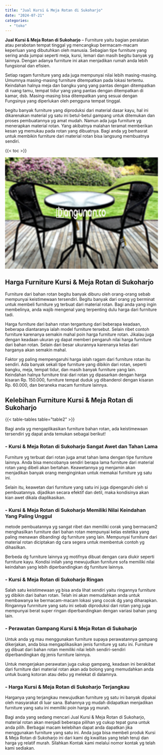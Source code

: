 ```yaml
---
title: "Jual Kursi & Meja Rotan di Sukoharjo"
date: "2024-07-21"
categories: 
  - "toko"
---
```


**Jual Kursi & Meja Rotan di Sukoharjo** – Furniture yaitu bagian peralatan atau perabotan tempat tinggal yg mencangkup bermacam-macam keperluan yang dibutuhkan oleh manusia. Sebagian tipe furniture yang sering anda jumpai seperti meja, kursi, lemari dan masih begitu banyak yg lainnya. Dengan adanya furniture ini akan menjadikan rumah anda lebih fungsional dan efisien.

Setiap ragam furniture yang ada juga mempunyai nilai lebih masing-masing. Umumnya masing-masing furniture ditempatkan pada lokasi tertentu. Keindahan halnya meja dan bangku yang yang pantas dengan ditempatkan di ruang tamu, tempat tidur yang yang pantas dengan ditempatkan di kamar, dsb. Masing-masing bisa ditempatkan yang sesuai dengan Fungsinya yang diperlukan oleh pengguna tempat tinggal.

begitu banyak furniture yang diproduksi dari material dasar kayu, hal ini dikarenakan material yg satu ini betul-betul gampang untuk ditemukan dan proses pembuatannya yg amat mudah. Namun ada juga furniture yg menerapkan material rotan. Yang akibatnya malahan teramat memberikan kesan yg memukau pada rotan yang dibuatnya. Bagi anda yg berhasrat untuk membikin furniture dari material rotan bisa langsung membuatnya sendiri.

{{< toc >}}

![Jual Kursi & Meja Rotan di Sukoharjo](/images/kursi-meja-rotan-murah36.png)

## Harga Furniture Kursi & Meja Rotan di Sukoharjo

Furniture dari bahan rotan begitu banyak diburu oleh orang-orang sebab mempunyai keistimewaan tersendiri. Begitu banyak dari orang yg berminat untuk membeli furniture yg terbuat dari material rotan. Bagi anda yang ingin membelinya, anda wajib mengenal yang terpenting dulu harga dari furniture tadi.

Harga furniture dari bahan rotan tergantung dari beberapa keadaan, beberapa diantaranya ialah model furniture tersebut. Selain ribet contoh furniture karenanya semakin mahal poin harga furniture rotan. Jikalau juga dengan keadaan ukuran yg dapat memberi pengaruh nilai harga furniture dari bahan rotan. Selain dari besar ukurannya karenanya kelas dari harganya akan semakin mahal.

Faktor yg paling mempengaruhi harga ialah ragam dari furniture rotan itu sendiri. Ada banyak sekali tipe furniture yang dibikin dari rotan, seperti bangku, meja, tempat tidur, dan masih banyak furniture yang lain. Keindahan halnya furniture tirai dari rotan yg dipasarkan dengan harga kisaran Rp. 150.000, furniture tempat duduk yg dibanderol dengan kisaran Rp. 60.000, dan beraneka macam furniture lainnya.

## Kelebihan Furniture Kursi & Meja Rotan di Sukoharjo

{{< table-tables table="table2" >}}

Bagi anda yg mengaplikasikan furniture bahan rotan, ada keistimewaan tersendiri yg dapat anda temukan sebagai berikut!

### \- Kursi & Meja Rotan di Sukoharjo Sangat Awet dan Tahan Lama

Furniture yg terbuat dari rotan juga amat tahan lama dengan tipe furniture lainnya. Anda bisa mencobanya sendiri berapa lama furniture dari material rotan yang dibeli akan bertahan. Keawetannya yg menjamin akan menjadikan banyak orang menginginkan untuk memakai furniture yg satu ini.

Selain itu, keawetan dari furniture yang satu ini juga dipengaruhi oleh si pembuatannya. dijadikan secara efektif dan detil, maka kondisinya akan kian awet dikala diaplikasikan.

### \- Kursi & Meja Rotan di Sukoharjo Memiliki Nilai Keindahan Yang Paling Unggul

metode pembuatannya yg sangat ribet dan memiliki corak yang bermacam2 menghasilkan furniture dari bahan rotan mempunyai kelas estetika yang paling menawan dibandingi dg furniture yang lain. Mempunyai furniture dari material rotan diciptakan dg cara segera untuk membentuk contoh yg dihasilkan.

Berbeda dg furniture lainnya yg motifnya dibuat dengan cara diukir seperti furniture kayu. Kondisi inilah yang mewujudkan furniture sofa memiliki nilai keindahan yang lebih diperbandingkan dg furniture lainnya.

### \- Kursi & Meja Rotan di Sukoharjo Ringan

Salah satu keistimewaan yg bisa anda lihat sendiri yaitu ringannya furniture yg dibikin dari bahan rotan. Telah ini akan memudahkan anda untuk membawanya ke bermacam-macam lokasi yang cocok dg yang diharapkan. Ringannya funrniture yang satu ini sebab diproduksi dari rotan yang juga mempunyai berat super ringan diperbandingkan dengan variasi bahan yang lain.

### \- Perawatan Gampang Kursi & Meja Rotan di Sukoharjo

Untuk anda yg mau menggunakan furniture supaya perawatannya gampang dikerjakan, anda bisa mengaplikasikan jenis furniture yg satu ini. Furniture yg dibuat dari bahan rotan memiliki nilai lebih sendiri-sendiri diperbandingkan dg jenis furniture lainnya.

Untuk mengerjakan perawatan juga cukup gampang, keadaan ini berakibat dari furniture dari material rotan akan ada bolong yang memudahkan anda untuk buang kotoran atau debu yg melekat di dalamnya.

### \- Harga Kursi & Meja Rotan di Sukoharjo Terjangkau

Harganya yang terjangkau mewujudkan furniture yg satu ini banyak dipakai oleh masyarakat di luar sana. Bahannya yg mudah didapatkan menjadikan furniture yang satu ini memiliki poin harga yg murah.

Bagi anda yang sedang mencari Jual Kursi & Meja Rotan di Sukoharjo, material rotan akan menjadi beberapa pilihan yg cukup tepat guna untuk anda pilih. Berbagai macam kelebihan dapat anda dapatkan jika menggunakan furniture yang satu ini. Anda juga bisa membeli produk Kursi & Meja Rotan di Sukoharjo ini dari kami dg kwalitas yang telah teruji dan harga yg relatif murah. Silahkan Kontak kami melalui nomor kontak yg telah kami sediakan.
